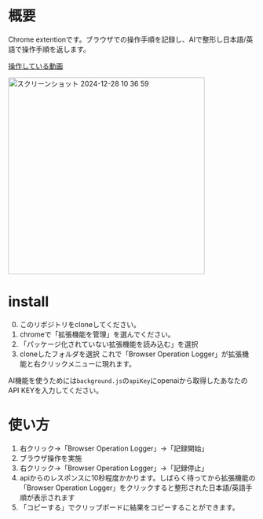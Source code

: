 # 概要
Chrome extentionです。ブラウザでの操作手順を記録し、AIで整形し日本語/英語で操作手順を返します。

[操作している動画](https://drive.google.com/file/d/1II_IDnRsYBhgqrkQLmq0lddRZscjJr3a/view?usp=sharing)

<img width="400" alt="スクリーンショット 2024-12-28 10 36 59" src="https://github.com/user-attachments/assets/faa6fa9e-3975-4f2f-999f-97862c72e567" />


# install
0. このリポジトリをcloneしてください。
1. chromeで「拡張機能を管理」を選んでください。
2. 「パッケージ化されていない拡張機能を読み込む」を選択
3. cloneしたフォルダを選択
これで「Browser Operation Logger」が拡張機能と右クリックメニューに現れます。

AI機能を使うためには`background.js`の`apiKey`にopenaiから取得したあなたのAPI KEYを入力してください。

# 使い方
1. 右クリック→「Browser Operation Logger」→「記録開始」
2. ブラウザ操作を実施
3. 右クリック→「Browser Operation Logger」→「記録停止」
4. apiからのレスポンスに10秒程度かかります。しばらく待ってから拡張機能の「Browser Operation Logger」をクリックすると整形された日本語/英語手順が表示されます
5. 「コピーする」でクリップボードに結果をコピーすることができます。
